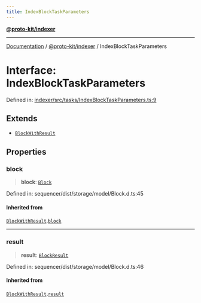 ```yaml
---
title: IndexBlockTaskParameters
---
```


[**@proto-kit/indexer**](../README.md)

***

[Documentation](../../../README.md) / [@proto-kit/indexer](../README.md) / IndexBlockTaskParameters

# Interface: IndexBlockTaskParameters

Defined in: [indexer/src/tasks/IndexBlockTaskParameters.ts:9](https://github.com/proto-kit/framework/blob/4d6b3b6da51b3edee0fbf25ce72c1f59ec61e891/packages/indexer/src/tasks/IndexBlockTaskParameters.ts#L9)

## Extends

- [`BlockWithResult`](../../sequencer/interfaces/BlockWithResult.md)

## Properties

### block

> **block**: [`Block`](../../sequencer/interfaces/Block.md)

Defined in: sequencer/dist/storage/model/Block.d.ts:45

#### Inherited from

[`BlockWithResult`](../../sequencer/interfaces/BlockWithResult.md).[`block`](../../sequencer/interfaces/BlockWithResult.md#block)

***

### result

> **result**: [`BlockResult`](../../sequencer/interfaces/BlockResult.md)

Defined in: sequencer/dist/storage/model/Block.d.ts:46

#### Inherited from

[`BlockWithResult`](../../sequencer/interfaces/BlockWithResult.md).[`result`](../../sequencer/interfaces/BlockWithResult.md#result)
